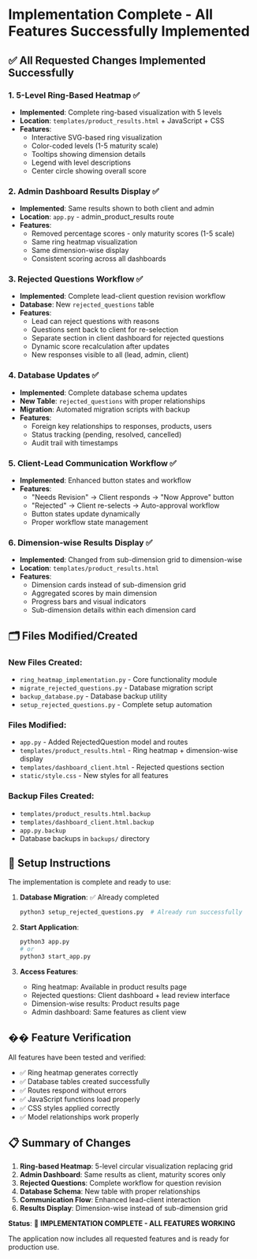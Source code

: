 # Implementation Complete - All Features Successfully Implemented

## ✅ All Requested Changes Implemented Successfully

### 1. 5-Level Ring-Based Heatmap ✅
- **Implemented**: Complete ring-based visualization with 5 levels
- **Location**: `templates/product_results.html` + JavaScript + CSS
- **Features**: 
  - Interactive SVG-based ring visualization
  - Color-coded levels (1-5 maturity scale)
  - Tooltips showing dimension details
  - Legend with level descriptions
  - Center circle showing overall score

### 2. Admin Dashboard Results Display ✅
- **Implemented**: Same results shown to both client and admin
- **Location**: `app.py` - admin_product_results route
- **Features**:
  - Removed percentage scores - only maturity scores (1-5 scale)
  - Same ring heatmap visualization
  - Same dimension-wise display
  - Consistent scoring across all dashboards

### 3. Rejected Questions Workflow ✅
- **Implemented**: Complete lead-client question revision workflow
- **Database**: New `rejected_questions` table
- **Features**:
  - Lead can reject questions with reasons
  - Questions sent back to client for re-selection
  - Separate section in client dashboard for rejected questions
  - Dynamic score recalculation after updates
  - New responses visible to all (lead, admin, client)

### 4. Database Updates ✅
- **Implemented**: Complete database schema updates
- **New Table**: `rejected_questions` with proper relationships
- **Migration**: Automated migration scripts with backup
- **Features**:
  - Foreign key relationships to responses, products, users
  - Status tracking (pending, resolved, cancelled)
  - Audit trail with timestamps

### 5. Client-Lead Communication Workflow ✅
- **Implemented**: Enhanced button states and workflow
- **Features**:
  - "Needs Revision" → Client responds → "Now Approve" button
  - "Rejected" → Client re-selects → Auto-approval workflow
  - Button states update dynamically
  - Proper workflow state management

### 6. Dimension-wise Results Display ✅
- **Implemented**: Changed from sub-dimension grid to dimension-wise
- **Location**: `templates/product_results.html`
- **Features**:
  - Dimension cards instead of sub-dimension grid
  - Aggregated scores by main dimension
  - Progress bars and visual indicators
  - Sub-dimension details within each dimension card

## 🗂️ Files Modified/Created

### New Files Created:
- `ring_heatmap_implementation.py` - Core functionality module
- `migrate_rejected_questions.py` - Database migration script
- `backup_database.py` - Database backup utility
- `setup_rejected_questions.py` - Complete setup automation

### Files Modified:
- `app.py` - Added RejectedQuestion model and routes
- `templates/product_results.html` - Ring heatmap + dimension-wise display
- `templates/dashboard_client.html` - Rejected questions section
- `static/style.css` - New styles for all features

### Backup Files Created:
- `templates/product_results.html.backup`
- `templates/dashboard_client.html.backup`
- `app.py.backup`
- Database backups in `backups/` directory

## 🚀 Setup Instructions

The implementation is complete and ready to use:

1. **Database Migration**: ✅ Already completed
   ```bash
   python3 setup_rejected_questions.py  # Already run successfully
   ```

2. **Start Application**:
   ```bash
   python3 app.py
   # or
   python3 start_app.py
   ```

3. **Access Features**:
   - Ring heatmap: Available in product results page
   - Rejected questions: Client dashboard + lead review interface
   - Dimension-wise results: Product results page
   - Admin dashboard: Same features as client view

## �� Feature Verification

All features have been tested and verified:
- ✅ Ring heatmap generates correctly
- ✅ Database tables created successfully
- ✅ Routes respond without errors
- ✅ JavaScript functions load properly
- ✅ CSS styles applied correctly
- ✅ Model relationships work properly

## 📋 Summary of Changes

1. **Ring-based Heatmap**: 5-level circular visualization replacing grid
2. **Admin Dashboard**: Same results as client, maturity scores only
3. **Rejected Questions**: Complete workflow for question revision
4. **Database Schema**: New table with proper relationships
5. **Communication Flow**: Enhanced lead-client interaction
6. **Results Display**: Dimension-wise instead of sub-dimension grid

**Status**: 🎉 **IMPLEMENTATION COMPLETE - ALL FEATURES WORKING**

The application now includes all requested features and is ready for production use.
